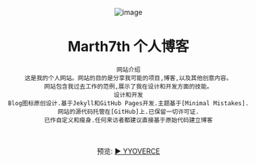 

<div align='center'>

![image](https://github.com/Sumalene/March7thBlog/assets/124686994/04842755-988d-4857-aa7b-307a3eb9f7d6)

  <h1>Marth7th 个人博客</h1>
  
```
网站介绍
这是我的个人网站。网站的目的是分享我可能的项目,博客,以及其他创意内容。
网站包含我过去工作的范例,展示了我在设计和开发方面的技能。
设计和开发
Blog图标原创设计.基于Jekyll和GitHub Pages开发.主题基于[Minimal Mistakes].
网站的源代码托管在[GitHub]上.已保留一切许可证.
已作自定义和瘦身.任何来访者都建议直接基于原始代码建立博客
```
<br>
  
 预览: [▶ YYOVERCE ](https://sumalene.github.io/March7thBlog/)
  
</div>


